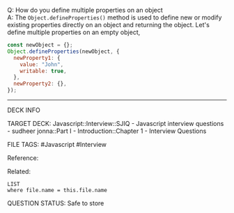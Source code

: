 Q: How do you define multiple properties on an object  
A: The `Object.defineProperties()` method is used to define new or modify existing properties directly on an object and returning the object. Let's define multiple properties on an empty object,
```javascript
const newObject = {};
Object.defineProperties(newObject, {
  newProperty1: {
    value: "John",
    writable: true,
  },
  newProperty2: {},
});
```
<!--ID: 1693596699049-->

---

DECK INFO

TARGET DECK: Javascript::Interview::SJIQ - Javascript interview questions - sudheer jonna::Part I - Introduction::Chapter 1 - Interview Questions

FILE TAGS: #Javascript #Interview

Reference:

Related:

```dataview
LIST
where file.name = this.file.name
```

QUESTION STATUS: Safe to store